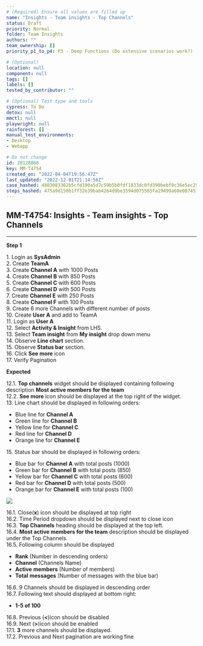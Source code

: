 ```yaml
---
# (Required) Ensure all values are filled up
name: "Insights - Team insights - Top Channels"
status: Draft
priority: Normal
folder: Team Insights
authors: ""
team_ownership: []
priority_p1_to_p4: P3 - Deep Functions (Do extensive scenarios work?)

# (Optional)
location: null
component: null
tags: []
labels: []
tested_by_contributor: ""

# (Optional) Test type and tools
cypress: To Do
detox: null
mmctl: null
playwright: null
rainforest: []
manual_test_environments:
- Desktop
- Webapp

# Do not change
id: 20128868
key: MM-T4754
created_on: "2022-04-04T19:56:47Z"
last_updated: "2022-12-01T21:14:56Z"
case_hashed: 4883083362b5cfd190a5d7c59b5b0fdf1833dc0fd390bebf0c36e5ec2522d0cb49553ba4b25cb6883796dd221d3da477
steps_hashed: 475a9d150b1ff32e39bab4264d9be3594d075565fa19499a60e00745100382082ff68b95e36e11ff7755944f0074f20d
---
```


<!-- (Auto-generated) Based on frontmatter's "key" and "name" -->

## MM-T4754: Insights - Team insights - Top Channels

---

**Step 1**

1\. Login as **SysAdmin**\
2\. Create **TeamA**\
3\. Create **Channel A** with 1000 Posts\
4\. Create **Channel B** with 850 Posts\
5\. Create **Channel C** with 600 Posts\
6\. Create **Channel D** with 500 Posts\
7\. Create **Channel E** with 250 Posts\
8\. Create **Channel F** with 100 Posts\
9\. Create 6 more Channels with different number of posts\
10\. Create **User A** and add to TeamA\
11\. Login as **User A**\
12\. Select **Activity & Insight** from LHS.\
13\. Select **Team insight** from **My insight** drop down menu\
14\. Observe **Line chart** section.\
15\. Observe **Status bar** section.\
16\. Click **See more** icon\
17\. Verify Pagination

**Expected**

12.1. **Top channels** widget should be displayed containing following description **Most active members for the team**\
12.2. **See more** icon should be displayed at the top right of the widget.\
13\. Line chart should be displayed in following orders:

- Blue line for **Channel A**
- Green line for **Channel B**
- Yellow line for **Channel C**
- Red line for **Channel D**
- Orange line for **Channel E**

15\. Status bar should be displayed in following orders:

- Blue bar for **Channel A** with total posts (1000)
- Green bar for **Channel B** with total posts (850)
- Yellow bar for **Channel C** with total posts (600)
- Red bar for **Channel D** with total posts (500)
- Orange bar for **Channel E** with total posts (100)

![](https://cloudfront.tm4j.smartbear.com/tenant/ad722c15-e2a6-3788-82f3-92f99221f446/project/10302/embedded-f3277290f945470c4add5d21ef3dc7ca7b74388fc7152bfb6b99ae58c66a95a8-1649168625544-1649168625544.png)

16.1. Close(**x**) icon should be displayed at top right\
16.2. Time Period dropdown should be displayed next to close icon\
16.3. **Top Channels** heading should be displayed at the top left.\
16.4. **Most active members for the team** description should be displayed under the Top Channels.\
16.5. Following column should be displayed

- **Rank** (Number in descending orders)
- **Channel** (Channels Name)
- **Active** **members** (Number of members)
- **Total** **messages** (Number of messages with the blue bar)

16.6. 9 Channels should be displayed in descending order\
16.7. Following text should displayed at bottom right:

- **1-5 of 100**

16.8. Previous (**<**)icon should be disabled\
16.9. Next (**>**)icon should be enabled\
17.1. **3** more channels should be displayed.\
17.2. Previous and Next pagination are working fine
